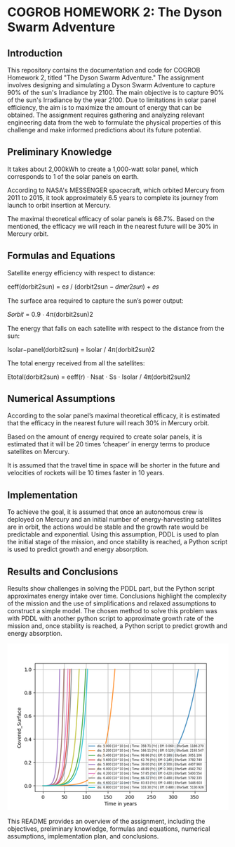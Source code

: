 # COGROB HOMEWORK 2: The Dyson Swarm Adventure

## Introduction

This repository contains the documentation and code for COGROB Homework 2, titled "The Dyson Swarm Adventure." The assignment involves designing and simulating a Dyson Swarm Adventure to capture 90% of the sun's Irradiance by 2100. The main objective is to capture 90% of the sun's Irradiance by the year 2100. Due to limitations in solar panel efficiency, the aim is to maximize the amount of energy that can be obtained. The assignment requires gathering and analyzing relevant engineering data from the web to formulate the physical properties of this challenge and make informed predictions about its future potential.

## Preliminary Knowledge

It takes about 2,000kWh to create a 1,000-watt solar panel, which corresponds to 1 of the solar panels on earth.

According to NASA's MESSENGER spacecraft, which orbited Mercury from 2011 to 2015, it took approximately 6.5 years to complete its journey from launch to orbit insertion at Mercury.

The maximal theoretical efficacy of solar panels is 68.7%. Based on the mentioned, the efficacy we will reach in the nearest future will be 30% in Mercury orbit.

## Formulas and Equations

Satellite energy efficiency with respect to distance:

eeff(dorbit2sun) = e𝑠 / (dorbit2sun − 𝑑𝑚𝑒𝑟2𝑠𝑢𝑛) + 𝑒𝑠

The surface area required to capture the sun’s power output:

𝑆𝑜𝑟𝑏𝑖𝑡 = 0.9 ⋅ 4π(dorbit2sun)2

The energy that falls on each satellite with respect to the distance from the sun:

Isolar−panel(dorbit2sun) = Isolar / 4π(dorbit2sun)2

The total energy received from all the satellites:

Etotal(dorbit2sun) = eeff(r) ⋅ Nsat ⋅ Ss ⋅ Isolar / 4π(dorbit2sun)2

## Numerical Assumptions

According to the solar panel’s maximal theoretical efficacy, it is estimated that the efficacy in the nearest future will reach 30% in Mercury orbit.

Based on the amount of energy required to create solar panels, it is estimated that it will be 20 times ‘cheaper’ in energy terms to produce satellites on Mercury.

It is assumed that the travel time in space will be shorter in the future and velocities of rockets will be 10 times faster in 10 years.

## Implementation

To achieve the goal, it is assumed that once an autonomous crew is deployed on Mercury and an initial number of energy-harvesting satellites are in orbit, the actions would be stable and the growth rate would be predictable and exponential. Using this assumption, PDDL is used to plan the initial stage of the mission, and once stability is reached, a Python script is used to predict growth and energy absorption.

## Results and Conclusions

Results show challenges in solving the PDDL part, but the Python script approximates energy intake over time. Conclusions highlight the complexity of the mission and the use of simplifications and relaxed assumptions to construct a simple model. The chosen method to solve this problem was with PDDL with another python script to approximate growth rate of the mission and, once stability is reached, a Python script to predict growth and energy absorption.

![Alt Text](Results.png)

This README provides an overview of the assignment, including the objectives, preliminary knowledge, formulas and equations, numerical assumptions, implementation plan, and conclusions.
